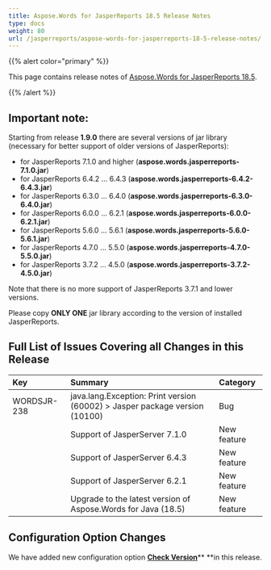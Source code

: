 ```yaml
---
title: Aspose.Words for JasperReports 18.5 Release Notes
type: docs
weight: 80
url: /jasperreports/aspose-words-for-jasperreports-18-5-release-notes/
---
```


{{% alert color="primary" %}} 

This page contains release notes of [Aspose.Words for JasperReports 18.5](https://downloads.aspose.com/words/jasperreports/new-releases/aspose.words-for-jasperreports-18.5/).

{{% /alert %}} 

## **Important note:**

Starting from release **1.9.0** there are several versions of jar library (necessary for better support of older versions of JasperReports):

- for JasperReports 7.1.0 and higher (**aspose.words.jasperreports-7.1.0.jar**)
- for JasperReports 6.4.2 ... 6.4.3 (**aspose.words.jasperreports-6.4.2-6.4.3.jar**)
- for JasperReports 6.3.0 ... 6.4.0 (**aspose.words.jasperreports-6.3.0-6.4.0.jar**)
- for JasperReports 6.0.0 ... 6.2.1 (**aspose.words.jasperreports-6.0.0-6.2.1.jar**)
- for JasperReports 5.6.0 ... 5.6.1 (**aspose.words.jasperreports-5.6.0-5.6.1.jar**)
- for JasperReports 4.7.0 ... 5.5.0 (**aspose.words.jasperreports-4.7.0-5.5.0.jar**)
- for JasperReports 3.7.2 ... 4.5.0 (**aspose.words.jasperreports-3.7.2-4.5.0.jar**)

Note that there is no more support of JasperReports 3.7.1 and lower versions.

Please copy **ONLY ONE** jar library according to the version of installed JasperReports.

## **Full List of Issues Covering all Changes in this Release**

|Key|Summary|Category|
| :- | :- | :- |
|WORDSJR-238|java.lang.Exception: Print version (60002) > Jasper package version (10100)|Bug|
| |Support of JasperServer 7.1.0|New feature|
| |Support of JasperServer 6.4.3|New feature|
| |Support of JasperServer 6.2.1|New feature|
| |Upgrade to the latest version of Aspose.Words for Java (18.5)|New feature|

## **Configuration Option Changes**

We have added new configuration option [**Check Version**](/words/jasperreports/check-version/)** **in this release. 
